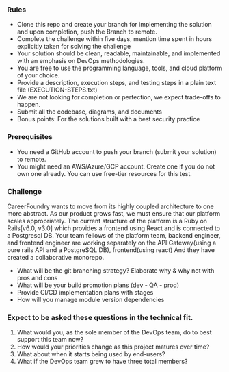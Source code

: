 ### Rules

- Clone this repo and create your branch for implementing the solution and upon completion, push the Branch to remote.
- Complete the challenge within five days, mention time spent in hours explicitly taken for solving the challenge
- Your solution should be clean, readable, maintainable, and implemented with an emphasis on DevOps methodologies.
- You are free to use the programming language, tools, and cloud platform of your choice.
- Provide a description, execution steps, and testing steps in a plain text file (EXECUTION-STEPS.txt)
- We are not looking for completion or perfection, we expect trade-offs to happen.
- Submit all the codebase, diagrams, and documents
- Bonus points: For the solutions built with a best security practice


### Prerequisites

- You need a GitHub account to push your branch (submit your solution) to remote.
- You might need an AWS/Azure/GCP account. Create one if you do not own one already. You can use free-tier resources for this test.

### Challenge

CareerFoundry wants to move from its highly coupled architecture to one more abstract. As our product grows fast, we must ensure that our platform scales appropriately.
The current structure of the platform is a Ruby on Rails[v6.0, v3.0] which provides a frontend using React and is connected to a Postgresql DB.
Your team fellows of the platform team, backend engineer, and frontend engineer are working separately on the API Gateway(using a pure rails API and a PostgreSQL DB), frontend(using react)
And they have created a collaborative monorepo. 

- What will be the git branching strategy? Elaborate why & why not with pros and cons
- What will be your build promotion plans (dev - QA - prod)
- Provide CI/CD implementation plans with stages
- How will you manage module version dependencies

 
### Expect to be asked these questions in the technical fit.
1. What would you, as the sole member of the DevOps team, do to best support this team now?
2. How would your priorities change as this project matures over time?
3. What about when it starts being used by end-users?
4. What if the DevOps team grew to have three total members?
